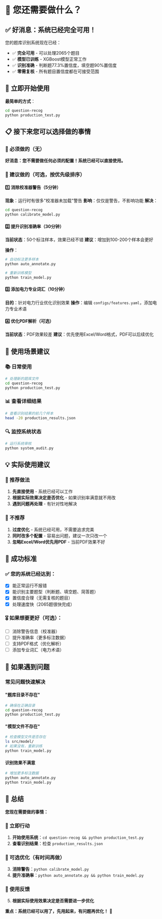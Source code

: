 # 🎯 您还需要做什么？

## ✅ 好消息：系统已经完全可用！

您的题库识别系统现在已经：
- ✅ **完全可用** - 可以处理2065个题目
- ✅ **模型已训练** - XGBoost模型正常工作
- ✅ **识别准确** - 判断题77.3%置信度，填空题90%置信度
- ✅ **零需复核** - 所有题目置信度都在可接受范围

## 🚀 立即开始使用

**最简单的方式**：
```bash
cd question-recog
python production_test.py
```

## 📋 接下来您可以选择做的事情

### 🎯 必须做的（无）
**好消息：您不需要做任何必须的配置！系统已经可以直接使用。**

### 🔧 建议做的（可选，按优先级排序）

#### 1️⃣ 消除校准器警告（5分钟）
**现象**：运行时有很多"校准器未加载"警告
**影响**：仅仅是警告，不影响功能
**解决**：
```bash
cd question-recog
python calibrate_model.py
```

#### 2️⃣ 提升识别准确率（30分钟）
**当前状态**：50个标注样本，效果已经不错
**建议**：增加到100-200个样本会更好

**操作**：
```bash
# 自动标注更多样本
python auto_annotate.py

# 重新训练模型
python train_model.py
```

#### 3️⃣ 添加电力专业词汇（10分钟）
**目的**：针对电力行业优化识别效果
**操作**：编辑 `configs/features.yaml`，添加电力专业术语

#### 4️⃣ 优化PDF解析（可选）
**当前状态**：PDF效果较差
**建议**：优先使用Excel/Word格式，PDF可以后续优化

## 🎪 使用场景建议

### 📚 日常使用
```bash
# 处理新的题库文件
cd question-recog
python production_test.py
```

### 📊 查看详细结果
```bash
# 查看识别结果的前几个样本
head -20 production_results.json
```

### 🔍 监控系统状态
```bash
# 运行系统审核
python system_audit.py
```

## 💡 实际使用建议

### 🥇 推荐做法
1. **先直接使用** - 系统已经可以工作
2. **根据实际效果决定是否优化** - 如果识别率满意就不用改
3. **遇到问题再处理** - 有针对性地解决

### 🚫 不推荐
1. **过度优化** - 系统已经可用，不需要追求完美
2. **同时改多个配置** - 容易出问题，建议一次只改一个
3. **忽略Excel/Word优先用PDF** - 当前PDF效果不好

## 🎯 成功标准

### ✅ 您的系统已经达到：
- [x] 能正常运行不报错
- [x] 能识别主要题型（判断题、填空题、简答题）
- [x] 置信度合理（无需复核的题目）
- [x] 处理速度快（2065题很快完成）

### 🎖️ 如果想要更好（可选）：
- [ ] 消除警告信息（校准器）
- [ ] 提升准确率（更多标注数据）
- [ ] 支持PDF格式（优化解析）
- [ ] 添加专业词汇（电力术语）

## 🚨 如果遇到问题

### 常见问题快速解决

#### "题库目录不存在"
```bash
# 确保在正确目录
cd question-recog
python production_test.py
```

#### "模型文件不存在"
```bash
# 检查模型文件是否存在
ls src/model/
# 如果没有，重新训练
python train_model.py
```

#### 识别效果不满意
```bash
# 增加更多标注数据
python auto_annotate.py
python train_model.py
```

## 🎉 总结

**您现在需要做的事情：**

### 🚀 立即行动
1. **开始使用系统**：`cd question-recog && python production_test.py`
2. **查看识别结果**：检查 `production_results.json`

### 🔧 可选优化（有时间再做）
3. **消除警告**：`python calibrate_model.py`
4. **提升准确率**：`python auto_annotate.py && python train_model.py`

### 💭 使用反馈
5. **根据实际使用效果决定是否需要进一步优化**

**重点：系统已经可以用了，先用起来，有问题再优化！** 🎯
